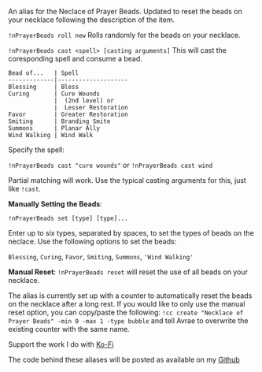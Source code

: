An alias for the Neclace of Prayer Beads.
Updated to reset the beads on your necklace following the description of the item.
 
`!nPrayerBeads roll new`
Rolls randomly for the beads on your necklace.
 
`!nPrayerBeads cast <spell> [casting arguments]`
This will cast the coresponding spell and consume a bead.
```
Bead of...   | Spell
-------------|--------------------
Blessing     | Bless
Curing       | Cure Wounds
             |  (2nd level) or
             |  Lesser Restoration
Favor        | Greater Restoration
Smiting      | Branding Smite
Summons      | Planar Ally
Wind Walking | Wind Walk
```
 
Specify the spell:
 
`!nPrayerBeads cast "cure wounds"` or
`!nPrayerBeads cast wind`
 
Partial matching will work. Use the typical casting arguments for this, just like `!cast`.
  
 
**Manually Setting the Beads**:
 
`!nPrayerBeads set [type] [type]...`
 
Enter up to six types, separated by spaces, to set the types of beads on the neclace.
Use the following options to set the beads:
 
`Blessing`, `Curing`, `Favor`, `Smiting`, `Summons`, `'Wind Walking'`
 
**Manual Reset**:
`!nPrayerBeads reset` will reset the use of all beads on your necklace.
 
 
The alias is currently set up with a counter to automatically reset the beads on the necklace after a long rest.  If you would like to only use the manual reset option, you can copy/paste the following: `!cc create "Necklace of Prayer Beads" -min 0 -max 1 -type bubble` and tell Avrae to overwrite the existing counter with the same name.
 
 
Support the work I do with [Ko-Fi](https://ko-fi.com/thereverendb)
 
The code behind these aliases will be posted as available on my  [Github](https://github.com/TheReverendB/avrae-aliases)
